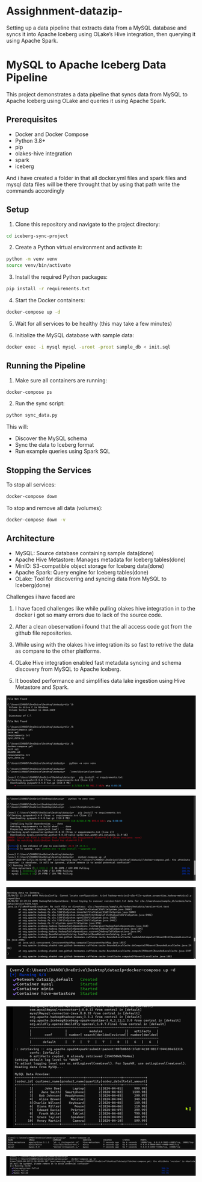 # Assighnment-datazip-
Setting up a data pipeline that extracts data from a MySQL database and syncs it into Apache Iceberg using OLake’s Hive integration, then querying it using Apache Spark.
# MySQL to Apache Iceberg Data Pipeline

This project demonstrates a data pipeline that syncs data from MySQL to Apache Iceberg using OLake and queries it using Apache Spark.

## Prerequisites

- Docker and Docker Compose
- Python 3.8+
- pip
- olakes-hive integration
- spark
- iceberg

And i have created a folder in that all docker.yml files and spark files and mysql data files will be there throught that by using that path write the commands accordingly
## Setup

1. Clone this repository and navigate to the project directory:

```bash
cd iceberg-sync-project
```

2. Create a Python virtual environment and activate it:

```bash
python -m venv venv
source venv/bin/activate
```

3. Install the required Python packages:

```bash
pip install -r requirements.txt
```

4. Start the Docker containers:

```bash
docker-compose up -d
```

5. Wait for all services to be healthy (this may take a few minutes)

6. Initialize the MySQL database with sample data:

```bash
docker exec -i mysql mysql -uroot -proot sample_db < init.sql
```

## Running the Pipeline

1. Make sure all containers are running:

```bash
docker-compose ps
```

2. Run the sync script:

```bash
python sync_data.py
```

This will:

- Discover the MySQL schema
- Sync the data to Iceberg format
- Run example queries using Spark SQL

## Stopping the Services

To stop all services:

```bash
docker-compose down
```

To stop and remove all data (volumes):

```bash
docker-compose down -v
```

## Architecture

- MySQL: Source database containing sample data(done)
- Apache Hive Metastore: Manages metadata for Iceberg tables(done)
- MinIO: S3-compatible object storage for Iceberg data(done)
- Apache Spark: Query engine for Iceberg tables(done)
- OLake: Tool for discovering and syncing data from MySQL to Iceberg(done)

Challenges i have faced are

1. I have faced challenges like while pulling olakes hive integration in to the docker i got so many errors due to lack of the source code.

2. After a clean obeservation i found that the all access code got from the github file repositories.

3. While using with the olakes hive integration its so fast to retrive the data as compare to the other platforms.

4. OLake Hive integration enabled fast metadata syncing and schema discovery from MySQL to Apache Iceberg.

5. It boosted performance and simplifies data lake ingestion using Hive Metastore and Spark.

![alt text](<Screenshot 2025-04-22 213004.png>)

![alt text](<Screenshot 2025-04-22 213753-1.png>)

![alt text](<Screenshot 2025-04-22 224705.png>)

![alt text](<Screenshot 2025-04-23 091423.png>)

![alt text](<Screenshot 2025-04-23 091448.png>)

![alt text](<Screenshot 2025-04-23 091528.png>)

![alt text](<Screenshot 2025-04-23 091556.png>)
